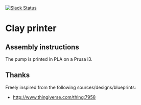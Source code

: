
[![Slack Status](https://accret.io/badge.svg)](https://accret.io)

# Clay printer

## Assembly instructions

The pump is printed in PLA on a Prusa i3.

## Thanks 

Freely inspired from the following sources/designs/blueprints:

* http://www.thingiverse.com/thing:7958



